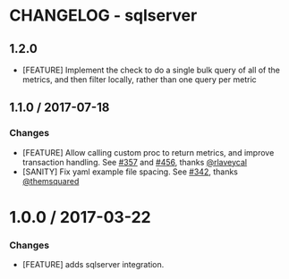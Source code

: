 # CHANGELOG - sqlserver

## 1.2.0
* [FEATURE] Implement the check to do a single bulk query of all of the metrics, and then filter
  locally, rather than one query per metric
  
## 1.1.0 / 2017-07-18

### Changes

* [FEATURE] Allow calling custom proc to return metrics, and improve transaction handling. See [#357][] and [#456][], thanks [@rlaveycal][]
* [SANITY] Fix yaml example file spacing. See [#342][], thanks [@themsquared][]

1.0.0 / 2017-03-22
==================

### Changes

* [FEATURE] adds sqlserver integration.

<!--- The following link definition list is generated by PimpMyChangelog --->
[#342]: https://github.com/DataDog/integrations-core/issues/342
[#357]: https://github.com/DataDog/integrations-core/issues/357
[#456]: https://github.com/DataDog/integrations-core/issues/456
[@rlaveycal]: https://github.com/rlaveycal
[@themsquared]: https://github.com/themsquared
